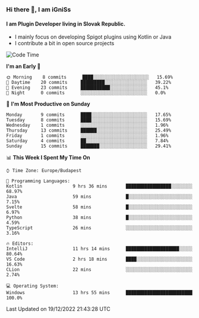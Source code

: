 ### Hi there 👋, I am iGniSs

#### I am Plugin Developer living in Slovak Republic.
- I mainly focus on developing Spigot plugins using Kotlin or Java
- I contribute a bit in open source projects

<!--START_SECTION:waka-->
![Code Time](http://img.shields.io/badge/Code%20Time-993%20hrs%2041%20mins-blue)

**I'm an Early 🐤** 

```text
🌞 Morning    8 commits      ████░░░░░░░░░░░░░░░░░░░░░   15.69% 
🌆 Daytime    20 commits     █████████░░░░░░░░░░░░░░░░   39.22% 
🌃 Evening    23 commits     ███████████░░░░░░░░░░░░░░   45.1% 
🌙 Night      0 commits      ░░░░░░░░░░░░░░░░░░░░░░░░░   0.0%

```
📅 **I'm Most Productive on Sunday** 

```text
Monday       9 commits      ████░░░░░░░░░░░░░░░░░░░░░   17.65% 
Tuesday      8 commits      ████░░░░░░░░░░░░░░░░░░░░░   15.69% 
Wednesday    1 commits      ░░░░░░░░░░░░░░░░░░░░░░░░░   1.96% 
Thursday     13 commits     ██████░░░░░░░░░░░░░░░░░░░   25.49% 
Friday       1 commits      ░░░░░░░░░░░░░░░░░░░░░░░░░   1.96% 
Saturday     4 commits      ██░░░░░░░░░░░░░░░░░░░░░░░   7.84% 
Sunday       15 commits     ███████░░░░░░░░░░░░░░░░░░   29.41%

```


📊 **This Week I Spent My Time On** 

```text
⌚︎ Time Zone: Europe/Budapest

💬 Programming Languages: 
Kotlin                   9 hrs 36 mins       █████████████████░░░░░░░░   68.97% 
Java                     59 mins             █░░░░░░░░░░░░░░░░░░░░░░░░   7.15% 
Svelte                   58 mins             █░░░░░░░░░░░░░░░░░░░░░░░░   6.97% 
Python                   38 mins             █░░░░░░░░░░░░░░░░░░░░░░░░   4.59% 
TypeScript               26 mins             ░░░░░░░░░░░░░░░░░░░░░░░░░   3.16%

🔥 Editors: 
IntelliJ                 11 hrs 14 mins      ████████████████████░░░░░   80.64% 
VS Code                  2 hrs 18 mins       ████░░░░░░░░░░░░░░░░░░░░░   16.63% 
CLion                    22 mins             ░░░░░░░░░░░░░░░░░░░░░░░░░   2.74%

💻 Operating System: 
Windows                  13 hrs 55 mins      █████████████████████████   100.0%

```


 Last Updated on 19/12/2022 21:43:28 UTC
<!--END_SECTION:waka-->